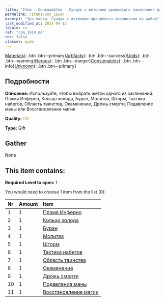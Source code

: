 ```yaml
---
title: "Item - Consumables - Сундук с жетонами оранжевого заклинания на выбор"
permalink: /Items/con_1914/
excerpt: "Эра хаоса  Сундук с жетонами оранжевого заклинания на выбор"
last_modified_at: 2021-04-12
locale: ru
ref: "con_1914.md"
toc: false
classes: wide
---
```

 [Materials](/ru/Items/){: .btn .btn--primary}[Artifacts](/ru/Items/Artifacts/){: .btn .btn--success}[Units](/ru/Items/Units/){: .btn .btn--warning}[Heroes](/ru/Items/Heroes/){: .btn .btn--danger}[Consumables](/ru/Items/Consumables/){: .btn .btn--info}[Unknown](/ru/Items/Unknown/){: .btn .btn--primary}

## Подробности
 **Описание:** Используйте, чтобы выбрать жетон одного из заклинаний: Пламя Инферно, Кольцо холода, Буран, Молитва, Шторм, Тактика набегов, Область таинства, Окаменение, Дрожь смерти, Подавление маны или Восстановление магии.

 **Quality:** <span style="color: #FF8C00">OK</span>

 **Type:** Gift

## Gather

  None

## This item contains:

 **Required Level to open:** 1

 You would need to choose 1 item from the list (0):

  | Nr | Amount |     Item    |
  |:---|:-------|:------------|
  | 1 | 1 | [Пламя Инферно](/ru/Items/her_406/) | 
  | 2 | 1 | [Кольцо холода](/ru/Items/her_421/) | 
  | 3 | 1 | [Буран](/ru/Items/her_423/) | 
  | 4 | 1 | [Молитва](/ru/Items/her_432/) | 
  | 5 | 1 | [Шторм](/ru/Items/her_445/) | 
  | 6 | 1 | [Тактика набегов](/ru/Items/her_450/) | 
  | 7 | 1 | [Область таинства](/ru/Items/her_470/) | 
  | 8 | 1 | [Окаменение](/ru/Items/her_471/) | 
  | 9 | 1 | [Дрожь смерти](/ru/Items/her_456/) | 
  | 10 | 1 | [Подавление маны](/ru/Items/her_480/) | 
  | 11 | 1 | [Восстановление магии](/ru/Items/her_482/) | 
